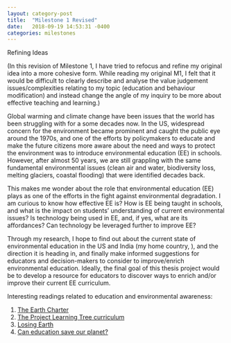 ```yaml
---
layout: category-post
title:  "Milestone 1 Revised"
date:   2018-09-19 14:53:31 -0400
categories: milestones
---
```

Refining Ideas

(In this revision of Milestone 1, I have tried to refocus and refine my original idea into a more cohesive form. While reading my original M1, I felt that it would be difficult to clearly describe and analyse the value judgement issues/complexities relating to my topic (education and behaviour modification) and instead change the angle of my inquiry to be more about effective teaching and learning.)

Global warming and climate change have been issues that the world has been struggling with for a some decades now. In the US, widespread concern for the environment became prominent and caught the public eye around the 1970s, and one of the efforts by policymakers to educate and make the future citizens more aware about the need and ways to protect the environment was to introduce environmental education (EE) in schools. However, after almost 50 years, we are still grappling with the same fundamental environmental issues (clean air and water, biodiversity loss, melting glaciers, coastal flooding) that were identified decades back.

This makes me wonder about the role that environmental education (EE) plays as one of the efforts in the fight against environmental degradation. I am curious to know how effective EE is? How is EE being taught in schools, and what is the impact on students’ understanding of current environmental issues? Is technology being used in EE, and, if yes, what are its affordances? Can technology be leveraged further to improve EE?

Through my research, I hope to find out about the current state of environmental education in the US and India (my home country, ), and the direction it is heading in, and finally make informed suggestions for educators and decision-makers to consider to improve/enrich environmental education. Ideally, the final goal of this thesis project would be to develop a resource for educators to discover ways to enrich and/or improve their current EE curriculum.


Interesting readings related to education and environmental awareness:

1. [The Earth Charter](http://earthcharter.org/discover/the-earth-charter/)
2. [The Project Learning Tree curriculum](https://www.plt.org/educator-tips/top-ten-benefits-environmental-education/)
3. [Losing Earth](https://www.nytimes.com/interactive/2018/08/01/magazine/climate-change-losing-earth.html)
4. [Can education save our planet?](https://india.mongabay.com/2018/09/14/can-environment-education-save-our-planet/)
